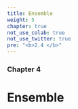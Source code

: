 ```yaml
---
title: Ensemble
weight: 5
chapter: true
not_use_colab: true
not_use_twitter: true
pre: "<b>2.4 </b>"
---
```


### Chapter 4

# Ensemble